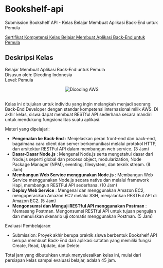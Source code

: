# Bookshelf-api

Submission Bookshelf API - Kelas Belajar Membuat Aplikasi Back-End untuk Pemula

[Sertifikat Kompetensi Kelas Belajar Membuat Aplikasi Back-End untuk Pemula](https://www.dicoding.com/certificates/1OP8003M1XQK)

##  Deskripsi Kelas

Belajar Membuat Aplikasi Back-End untuk Pemula <br>
Disusun oleh: Dicoding Indonesia <br>
Level: Pemula

<div align="center">
  <img src="https://user-images.githubusercontent.com/95717485/225231893-e59de44d-0d3e-4e79-971b-a4d494565a74.png" alt="Dicoding AWS">
</div>

<br>

Kelas ini ditujukan untuk individu yang ingin melangkah menjadi seorang Back-End Developer dengan standar kompetensi internasional milik AWS. Di akhir kelas, siswa dapat membuat RESTful API sederhana secara mandiri untuk mendukung fungsionalitas suatu aplikasi.

Materi yang dipelajari:

- **Pengenalan ke Back-End** : Menjelaskan peran front-end dan back-end, bagaimana cara client dan server berkomunikasi melalui protokol HTTP, dan
arsitektur RESTFul API dalam membangun web service. (3 Jam) 
- **Dasar-Dasar Node.js** : Mengenal Node.js serta mengetahui dasar dari Node.js seperti global dan process object, modularization, Node Package Manager
(NPM), eventing, filesystem, dan teknik stream. (8 Jam)
- **Membangun Web Service menggunakan Node.js** : Membangun Web Service menggunakan Node.js secara native dan melalui framework Hapi,
membangun RESTFul API sederhana. (10 Jam)
- **Deploy Web Service** : Mengenal dan menggunakan Amazon EC2, mengoperasikan Amazon EC2 melalui SSH, menjalankan RESTFul API di Amazon EC2. (5
Jam)
- **Mengonsumsi dan Menguji RESTful API menggunakan Postman** : Memasang Postman. Mengonsumsi RESTful API untuk tujuan pengujian dan menuliskan
skenario uji otomatis menggunakan Postman. (5 Jam)

Evaluasi Pembelajaran:

- Submission: Proyek akhir berupa praktik siswa berbentuk Bookshelf API berupa membuat Back-End dari aplikasi catatan yang memiliki fungsi Create,
Read, Update, dan Delete.

Total jam yang dibutuhkan untuk menyelesaikan kelas ini, mulai dari persiapan kelas sampai evaluasi belajar, adalah 45 jam.
